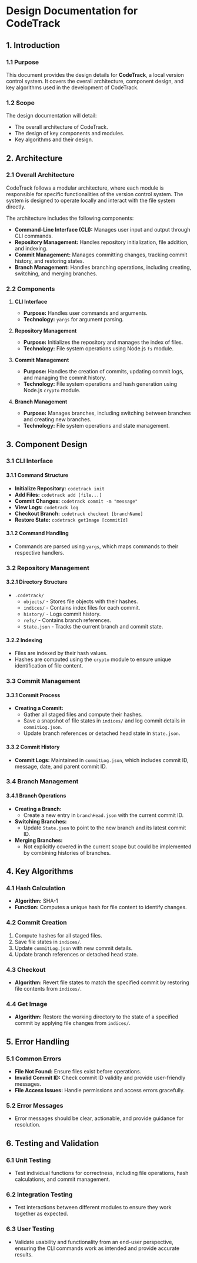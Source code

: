 # Design Documentation for CodeTrack

## 1. Introduction

### 1.1 Purpose
This document provides the design details for **CodeTrack**, a local version control system. It covers the overall architecture, component design, and key algorithms used in the development of CodeTrack.

### 1.2 Scope
The design documentation will detail:
- The overall architecture of CodeTrack.
- The design of key components and modules.
- Key algorithms and their design.

## 2. Architecture

### 2.1 Overall Architecture
CodeTrack follows a modular architecture, where each module is responsible for specific functionalities of the version control system. The system is designed to operate locally and interact with the file system directly.

The architecture includes the following components:
- **Command-Line Interface (CLI):** Manages user input and output through CLI commands.
- **Repository Management:** Handles repository initialization, file addition, and indexing.
- **Commit Management:** Manages committing changes, tracking commit history, and restoring states.
- **Branch Management:** Handles branching operations, including creating, switching, and merging branches.

### 2.2 Components
1. **CLI Interface**
   - **Purpose:** Handles user commands and arguments.
   - **Technology:** `yargs` for argument parsing.

2. **Repository Management**
   - **Purpose:** Initializes the repository and manages the index of files.
   - **Technology:** File system operations using Node.js `fs` module.

3. **Commit Management**
   - **Purpose:** Handles the creation of commits, updating commit logs, and managing the commit history.
   - **Technology:** File system operations and hash generation using Node.js `crypto` module.

4. **Branch Management**
   - **Purpose:** Manages branches, including switching between branches and creating new branches.
   - **Technology:** File system operations and state management.

## 3. Component Design

### 3.1 CLI Interface

#### 3.1.1 Command Structure
- **Initialize Repository:** `codetrack init`
- **Add Files:** `codetrack add [file...]`
- **Commit Changes:** `codetrack commit -m "message"`
- **View Logs:** `codetrack log`
- **Checkout Branch:** `codetrack checkout [branchName]`
- **Restore State:** `codetrack getImage [commitId]`

#### 3.1.2 Command Handling
- Commands are parsed using `yargs`, which maps commands to their respective handlers.

### 3.2 Repository Management

#### 3.2.1 Directory Structure
- `.codetrack/`
  - `objects/` - Stores file objects with their hashes.
  - `indices/` - Contains index files for each commit.
  - `history/` - Logs commit history.
  - `refs/` - Contains branch references.
  - `State.json` - Tracks the current branch and commit state.

#### 3.2.2 Indexing
- Files are indexed by their hash values.
- Hashes are computed using the `crypto` module to ensure unique identification of file content.

### 3.3 Commit Management

#### 3.3.1 Commit Process
- **Creating a Commit:** 
  - Gather all staged files and compute their hashes.
  - Save a snapshot of file states in `indices/` and log commit details in `commitLog.json`.
  - Update branch references or detached head state in `State.json`.

#### 3.3.2 Commit History
- **Commit Logs:** Maintained in `commitLog.json`, which includes commit ID, message, date, and parent commit ID.

### 3.4 Branch Management

#### 3.4.1 Branch Operations
- **Creating a Branch:** 
  - Create a new entry in `branchHead.json` with the current commit ID.
- **Switching Branches:** 
  - Update `State.json` to point to the new branch and its latest commit ID.
- **Merging Branches:** 
  - Not explicitly covered in the current scope but could be implemented by combining histories of branches.

## 4. Key Algorithms

### 4.1 Hash Calculation
- **Algorithm:** SHA-1
- **Function:** Computes a unique hash for file content to identify changes.

### 4.2 Commit Creation
1. Compute hashes for all staged files.
2. Save file states in `indices/`.
3. Update `commitLog.json` with new commit details.
4. Update branch references or detached head state.

### 4.3 Checkout
- **Algorithm:** Revert file states to match the specified commit by restoring file contents from `indices/`.

### 4.4 Get Image
- **Algorithm:** Restore the working directory to the state of a specified commit by applying file changes from `indices/`.

## 5. Error Handling

### 5.1 Common Errors
- **File Not Found:** Ensure files exist before operations.
- **Invalid Commit ID:** Check commit ID validity and provide user-friendly messages.
- **File Access Issues:** Handle permissions and access errors gracefully.

### 5.2 Error Messages
- Error messages should be clear, actionable, and provide guidance for resolution.

## 6. Testing and Validation

### 6.1 Unit Testing
- Test individual functions for correctness, including file operations, hash calculations, and commit management.

### 6.2 Integration Testing
- Test interactions between different modules to ensure they work together as expected.

### 6.3 User Testing
- Validate usability and functionality from an end-user perspective, ensuring the CLI commands work as intended and provide accurate results.
